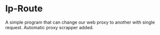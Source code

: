 # Ip-Route
A simple program that can change our web proxy to another with single request. Automatic proxy scrapper added.
